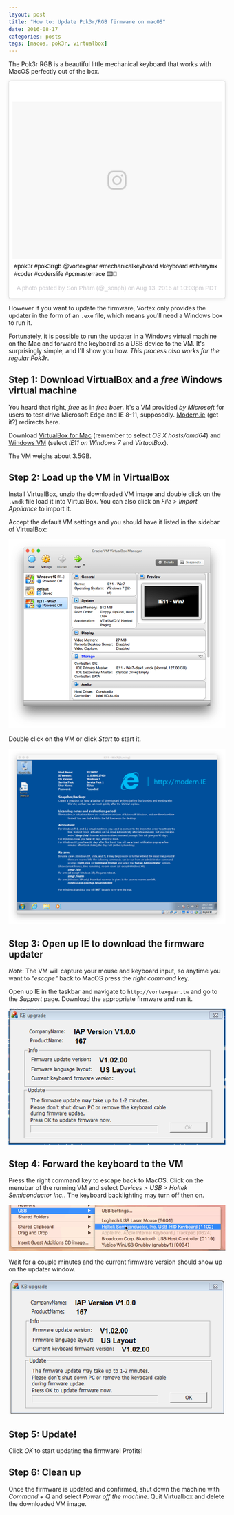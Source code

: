 ```yaml
---
layout: post
title: "How to: Update Pok3r/RGB firmware on macOS"
date: 2016-08-17
categories: posts
tags: [macos, pok3r, virtualbox]
---
```


The Pok3r RGB is a beautiful little mechanical keyboard that works with MacOS
perfectly out of the box.

<blockquote class="instagram-media" data-instgrm-captioned data-instgrm-version="7" style=" background:#FFF; border:0; border-radius:3px; box-shadow:0 0 1px 0 rgba(0,0,0,0.5),0 1px 10px 0 rgba(0,0,0,0.15); margin: 1px; max-width:658px; padding:0; width:99.375%; width:-webkit-calc(100% - 2px); width:calc(100% - 2px);"><div style="padding:8px;"> <div style=" background:#F8F8F8; line-height:0; margin-top:40px; padding:37.4074074074% 0; text-align:center; width:100%;"> <div style=" background:url(data:image/png;base64,iVBORw0KGgoAAAANSUhEUgAAACwAAAAsCAMAAAApWqozAAAABGdBTUEAALGPC/xhBQAAAAFzUkdCAK7OHOkAAAAMUExURczMzPf399fX1+bm5mzY9AMAAADiSURBVDjLvZXbEsMgCES5/P8/t9FuRVCRmU73JWlzosgSIIZURCjo/ad+EQJJB4Hv8BFt+IDpQoCx1wjOSBFhh2XssxEIYn3ulI/6MNReE07UIWJEv8UEOWDS88LY97kqyTliJKKtuYBbruAyVh5wOHiXmpi5we58Ek028czwyuQdLKPG1Bkb4NnM+VeAnfHqn1k4+GPT6uGQcvu2h2OVuIf/gWUFyy8OWEpdyZSa3aVCqpVoVvzZZ2VTnn2wU8qzVjDDetO90GSy9mVLqtgYSy231MxrY6I2gGqjrTY0L8fxCxfCBbhWrsYYAAAAAElFTkSuQmCC); display:block; height:44px; margin:0 auto -44px; position:relative; top:-22px; width:44px;"></div></div> <p style=" margin:8px 0 0 0; padding:0 4px;"> <a href="https://www.instagram.com/p/BJE6JyEhRBT/" style=" color:#000; font-family:Arial,sans-serif; font-size:14px; font-style:normal; font-weight:normal; line-height:17px; text-decoration:none; word-wrap:break-word;" target="_blank"><!--_-->#pok3r #pok3rrgb @vortexgear #mechanicalkeyboard #keyboard #cherrymx #coder #coderslife #pcmasterrace ⌨️🙌</a></p> <p style=" color:#c9c8cd; font-family:Arial,sans-serif; font-size:14px; line-height:17px; margin-bottom:0; margin-top:8px; overflow:hidden; padding:8px 0 7px; text-align:center; text-overflow:ellipsis; white-space:nowrap;">A photo posted by Son Pham (@_sonph) on <time style=" font-family:Arial,sans-serif; font-size:14px; line-height:17px;" datetime="2016-08-14T05:03:54+00:00">Aug 13, 2016 at 10:03pm PDT</time></p></div></blockquote>
<script async defer src="//platform.instagram.com/en_US/embeds.js"></script>

<p></p>

However if you want to update the firmware, Vortex only provides
the updater in the form of an `.exe` file, which means you'll need a Windows box
to run it.

Fortunately, it is possible to run the updater in a Windows virtual machine on
the Mac and forward the keyboard as a USB device to the VM. It's surprisingly
simple, and I'll show you how. _This process also works for the regular Pok3r_.

## Step 1: Download VirtualBox and a _free_ Windows virtual machine
You heard that right, _free_ as in _free beer_. It's a VM provided _by
Microsoft_ for users to test drive Microsoft Edge and IE 8-11, supposedly.
[Modern.ie](http://modern.ie) (get it?) redirects here.

Download [VirtualBox for Mac](https://www.virtualbox.org/wiki/Downloads)
(remember to select _OS X hosts/amd64_) and
[Windows VM](https://developer.microsoft.com/en-us/microsoft-edge/tools/vms/)
(select _IE11 on Windows 7_ and _VirtualBox_).

The VM weighs about 3.5GB.

## Step 2: Load up the VM in VirtualBox
Install VirtualBox, unzip the downloaded VM image and double click on the
`.vmdk` file load it into VirtualBox. You can also click on
_File > Import Appliance_ to import it.

Accept the default VM settings and you should have it listed in the sidebar
of VirtualBox:

<img class="no-shadow" alt="pok3r-macos-virtualbox" src="/assets/images/pok3r-macos-virtualbox.png">

Double click on the VM or click _Start_ to start it.

<img class="no-shadow" alt="pok3r-macos-virtualbox-vm" src="/assets/images/pok3r-macos-virtualbox-vm.png">

## Step 3: Open up IE to download the firmware updater
_Note_: The VM will capture your mouse and keyboard input, so anytime you want
to _"escape"_ back to MacOS press the _right command_ key.

Open up IE in the taskbar and navigate to `http://vortexgear.tw` and go to the
_Support_ page. Download the appropriate firmware and run it.

![pok3r-macos-updater](/assets/images/pok3r-macos-updater.png)

## Step 4: Forward the keyboard to the VM
Press the right command key to escape back to MacOS. Click on the menubar of
the running VM and select _Devices > USB > Holtek Semiconductor Inc._. The
keyboard backlighting may turn off then on.

![pok3r-macos-virtualbox-devices](/assets/images/pok3r-macos-virtualbox-devices.png)

Wait for a couple minutes and the
current firmware version should show up on the updater window.

![pok3r-macos-updater-current](/assets/images/pok3r-macos-updater-current.png)

## Step 5: Update!
Click _OK_ to start updating the firmware! Profits!

## Step 6: Clean up
Once the firmware is updated and confirmed, shut down the machine with
_Command + Q_ and select _Power off the machine_. Quit Virtualbox and delete
the downloaded VM image.
